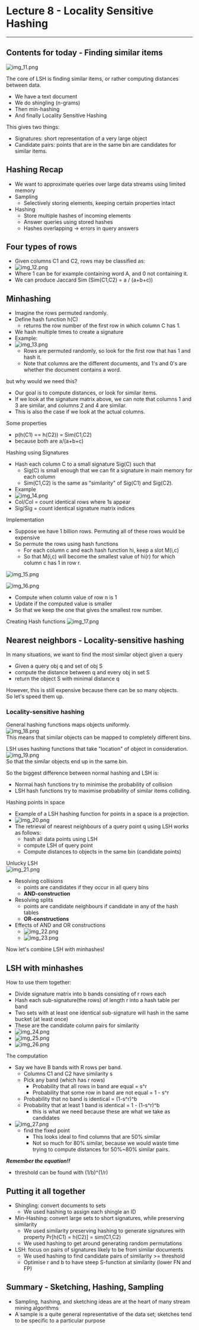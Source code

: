 # Lecture 8 - Locality Sensitive Hashing

---

## Contents for today - Finding similar items
![img_11.png](img_11.png)

The core of LSH is finding similar items, or rather computing distances between data.
- We have a text document
- We do shingling (n-grams)
- Then min-hashing
- And finally Locality Sensitive Hashing

This gives two things:
- Signatures: short representation of a very large object
- Candidate pairs: points that are in the same bin are candidates for similar items.

## Hashing Recap
- We want to approximate queries over large data streams using limited memory
- Sampling
  - Selectively storing elements, keeping certain properties intact
- Hashing
  - Store multiple hashes of incoming elements
  - Answer queries using stored hashes
  - Hashes overlapping -> errors in query answers

## Four types of rows
- Given columns C1 and C2, rows may be classified as:
- ![img_12.png](img_12.png)
- Where 1 can be for example containing word A, and 0 not containing it.
- We can produce Jaccard Sim (Sim(C1,C2) = a / (a+b+c))

## Minhashing
- Imagine the rows permuted randomly.
- Define hash function h(C)
  - returns the row number of the first row in which column C has 1.
- We hash multiple times to create a signature
- Example:
- ![img_13.png](img_13.png)
  - Rows are permuted randomly, so look for the first row that has 1 and hash it.
  - Note that columns are the different documents, and 1's and 0's are whether the document contains a word.

but why would we need this?
- Our goal is to compute distances, or look for similar items.
- If we look at the signature matrix above, we can note that columns 1 and 3 are similar, and columns 2 and 4 are similar.
- This is also the case if we look at the actual columns.

Some properties
- p(h(C1) == h(C2)) = Sim(C1,C2)
- because both are a/(a+b+c)

Hashing using Signatures
- Hash each column C to a small signature Sig(C) such that
  - Sig(C) is small enough that we can fit a signature in main memory for each column
  - Sim(C1,C2) is the same as "similarity" of Sig(C1) and Sig(C2).
- Example
- ![img_14.png](img_14.png)
- Col/Col = count identical rows where 1s appear
- Sig/Sig = count identical signature matrix indices

Implementation
- Suppose we have 1 billion rows. Permuting all of these rows would be expensive
- So permute the rows using hash functions
  - For each column c and each hash function hi, keep a slot M(i,c)
  - So that M(i,c) will become the smallest value of hi(r) for which column c has 1 in row r.

![img_15.png](img_15.png)

![img_16.png](img_16.png)
- Compute when column value of row n is 1
- Update if the computed value is smaller
- So that we keep the one that gives the smallest row number.

Creating Hash functions
![img_17.png](img_17.png)


## Nearest neighbors - Locality-sensitive hashing
In many situations, we want to find the most similar object given a query
- Given a query obj q and set of obj S
- compute the distance between q and every obj in set S
- return the object S with minimal distance q

However, this is still expensive because there can be so many objects.<br>
So let's speed them up.

### Locality-sensitive hashing
General hashing functions maps objects uniformly.<br>
![img_18.png](img_18.png)<br>
This means that similar objects can be mapped to completely different bins.

LSH uses hashing functions that take "location" of object in consideration.<br>
![img_19.png](img_19.png)<br>
So that the similar objects end up in the same bin.

So the biggest difference between normal hashing and LSH is:
- Normal hash functions try to minimise the probability of collision
- LSH hash functions try to maximise probability of similar items colliding.

Hashing points in space
- Example of a LSH hashing function for points in a space is a projection.
- ![img_20.png](img_20.png)
- The retrieval of nearest neighbours of a query point q using LSH works as follows:
  - hash all data points using LSH
  - compute LSH of query point
  - Compute distances to objects in the same bin (candidate points)

Unlucky LSH<br>
![img_21.png](img_21.png)
- Resolving collisions
  - points are candidates if they occur in all query bins
  - **AND-construction**
- Resolving splits
  - points are candidate neighbours if candidate in any of the hash tables
  - **OR-constructions**
- Effects of AND and OR constructions
  - ![img_22.png](img_22.png)
  - ![img_23.png](img_23.png)

Now let's combine LSH with minhashes!

## LSH with minhashes
How to use them together:
- Divide signature matrix into b bands consisting of r rows each
- Hash each sub-signature(the rows) of length r into a hash table per band
- Two sets with at least one identical sub-signature will hash in the same bucket (at least once)
- These are the candidate column pairs for similarity
- ![img_24.png](img_24.png)
- ![img_25.png](img_25.png)
- ![img_26.png](img_26.png)

The computation
- Say we have B bands with R rows per band.
  - Columns C1 and C2 have similarity s
  - Pick any band (which has r rows)
    - Probability that all rows in band are equal = s^r
    - Probability that some row in band are not equal = 1 - s^r
  - Probability that no band is identical = (1-s^r)^b
  - Probability that at least 1 band is identical = 1 - (1-s^r)^b
    - this is what we need because these are what we take as candidates
- ![img_27.png](img_27.png)
  - find the fixed point
    - This looks ideal to find columns that are 50% similar
    - Not so much for 80% similar, because we would waste time trying to compute distances for 50%~80% similar pairs.

***Remember the equation!!***
- threshold can be found with (1/b)^(1/r)


## Putting it all together
- Shingling: convert documents to sets
  - We used hashing to assign each shingle an ID
- Min-Hashing: convert large sets to short signatures, while preserving similarity
  - We used similarity preserving hashing to generate signatures with property Pr[h(C1) = h(C2)] = sim(C1,C2)
  - We used hashing to get around generating random permutations
- LSH: focus on pairs of signatures likely to be from similar documents
  - We used hashing to find candidate pairs of similarity >= threshold
  - Optimise r and b to have steep S-function at similarity (lower FN and FP)


## Summary - Sketching, Hashing, Sampling
- Sampling, hashing, and sketching ideas are at the heart of many stream mining algorithms
- A sample is a quite general representative of the data set; sketches tend to be specific to a particular purpose


